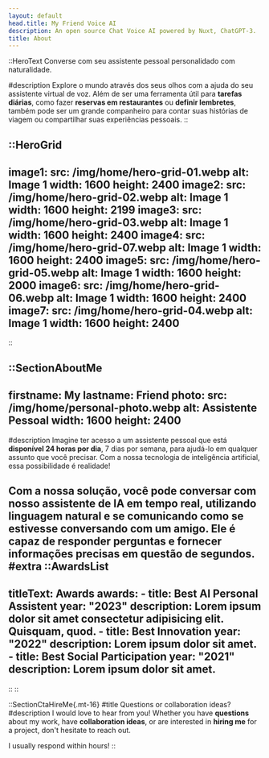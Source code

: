 ```yaml
---
layout: default
head.title: My Friend Voice AI
description: An open source Chat Voice AI powered by Nuxt, ChatGPT-3.
title: About
---
```


::HeroText
Converse com seu assistente pessoal personalidado com naturalidade.

#description
Explore o mundo através dos seus olhos com a ajuda do seu assistente virtual de voz.
Além de ser uma ferramenta útil para __tarefas diárias__, como fazer __reservas em restaurantes__ ou __definir lembretes__, também pode ser um grande companheiro para contar suas histórias de viagem ou compartilhar suas experiências pessoais.
::

::HeroGrid
---
image1:
  src: /img/home/hero-grid-01.webp
  alt: Image 1
  width: 1600
  height: 2400
image2:
  src: /img/home/hero-grid-02.webp
  alt: Image 1
  width: 1600
  height: 2199
image3:
  src: /img/home/hero-grid-03.webp
  alt: Image 1
  width: 1600
  height: 2400
image4:
  src: /img/home/hero-grid-07.webp
  alt: Image 1
  width: 1600
  height: 2400
image5:
  src: /img/home/hero-grid-05.webp
  alt: Image 1
  width: 1600
  height: 2000
image6:
  src: /img/home/hero-grid-06.webp
  alt: Image 1
  width: 1600
  height: 2400
image7:
  src: /img/home/hero-grid-04.webp
  alt: Image 1
  width: 1600
  height: 2400
---
::

::SectionAboutMe
---
firstname: My 
lastname: Friend
photo:
  src: /img/home/personal-photo.webp
  alt: Assistente Pessoal
  width: 1600
  height: 2400
---
#description
Imagine ter acesso a um assistente pessoal que está __disponível 24 horas por dia__, 7 dias por semana, para ajudá-lo em qualquer assunto que você precisar. Com a nossa tecnologia de inteligência artificial, essa possibilidade é realidade!

Com a nossa solução, você pode conversar com nosso assistente de IA em tempo real, utilizando linguagem natural e se comunicando como se estivesse conversando com um amigo. 
Ele é capaz de responder perguntas e fornecer informações precisas em questão de segundos.
#extra
  ::AwardsList
  ---
  titleText: Awards
  awards:
    - title: Best AI Personal Assistent
      year: "2023"
      description: Lorem ipsum dolor sit amet consectetur adipisicing elit. Quisquam, quod.
    - title: Best Innovation
      year: "2022"
      description: Lorem ipsum dolor sit amet.
    - title: Best Social Participation
      year: "2021"
      description: Lorem ipsum dolor sit amet.
  ---
  ::
::


::SectionCtaHireMe{.mt-16}
#title
Questions or collaboration ideas?
#description
I would love to hear from you! Whether you have __questions__ about my work, have __collaboration ideas__, or are interested in __hiring me__ for a project, don't hesitate to reach out.

I usually respond within hours!
::